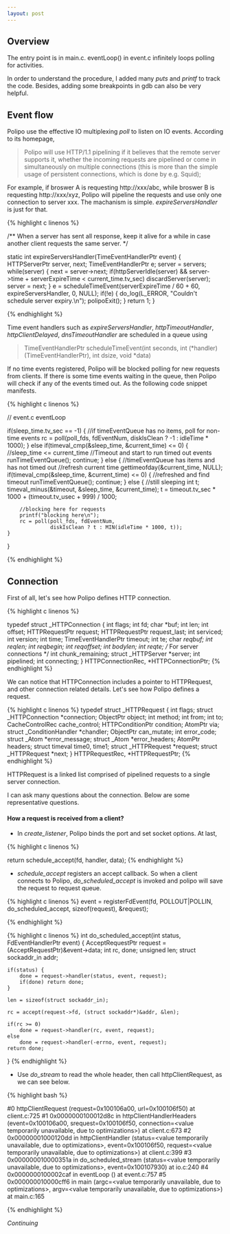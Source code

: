 ```yaml
---
layout: post
---
```


## Overview

The entry point is in main.c. eventLoop() in event.c infinitely loops polling for activities.

In order to understand the procedure, I added many *puts* and *printf* to track the code. Besides, adding some breakpoints in gdb can also be very helpful.


## Event flow

Polipo use the effective IO multiplexing *poll* to listen on IO events. According to its homepage,

> Polipo will use HTTP/1.1 pipelining if it believes that the remote server supports it, whether the incoming requests are pipelined or come in simultaneously on multiple connections (this is more than the simple usage of persistent connections, which is done by e.g. Squid);

For example, if broswer A is requesting http://xxx/abc, while broswer B is requesting http://xxx/xyz, Polipo will pipeline the requests and use only one connection to server xxx. The machanism is simple. *expireServersHandler* is just for that.

{% highlight c linenos %}

/**
When a server has sent all response, keep it alive for a while in case another client requests the same server.
*/

static int
expireServersHandler(TimeEventHandlerPtr event)
{
    HTTPServerPtr server, next;
    TimeEventHandlerPtr e;
    server = servers;
    while(server) {
        next = server->next;
        if(httpServerIdle(server) &&
           server->time + serverExpireTime < current_time.tv_sec)
            discardServer(server);
        server = next;
    }
    e = scheduleTimeEvent(serverExpireTime / 60 + 60, 
                          expireServersHandler, 0, NULL);
    if(!e) {
        do_log(L_ERROR, "Couldn't schedule server expiry.\n");
        polipoExit();
    }
    return 1;
}

{% endhighlight %}


Time event handlers such as *expireServersHandler*, *httpTimeoutHandler*, *httpClientDelayed*, *dnsTimeoutHandler* are scheduled in a queue using

> TimeEventHandlerPtr
> scheduleTimeEvent(int seconds,
>                  int (*handler)(TimeEventHandlerPtr), int dsize, void *data)

If no time events registered, Polipo will be blocked polling for new requests from clients. If there is some time events waiting in the queue, then Polipo will check if any of the events timed out. As the following code snippet manifests.

{% highlight c linenos %}

// event.c eventLoop

if(sleep_time.tv_sec == -1) {
  //if timeEventQueue has no items, poll for non-time events
    rc = poll(poll_fds, fdEventNum, 
              diskIsClean ? -1 : idleTime * 1000);
} else if(timeval_cmp(&sleep_time, &current_time) <= 0) {
  //sleep_time <= current_time
  //Timeout and start to run timed out events
    runTimeEventQueue();
    continue;
} else {
  //timeEventQueue has items and has not timed out
  //refresh current time
    gettimeofday(&current_time, NULL);
    if(timeval_cmp(&sleep_time, &current_time) <= 0) {
	  //refreshed and find timeout
        runTimeEventQueue();
        continue;
    } else {
	  //still sleeping
        int t;
        timeval_minus(&timeout, &sleep_time, &current_time);
        t = timeout.tv_sec * 1000 + (timeout.tv_usec + 999) / 1000;

		//blocking here for requests
		printf("blocking here\n");
        rc = poll(poll_fds, fdEventNum,
                  diskIsClean ? t : MIN(idleTime * 1000, t));
    }
}

{% endhighlight %}

## Connection

First of all, let's see how Polipo defines HTTP connection.

{% highlight c linenos %}

typedef struct _HTTPConnection {
    int flags;
    int fd;
    char *buf;
    int len;
    int offset;
    HTTPRequestPtr request;
    HTTPRequestPtr request_last;
    int serviced;
    int version;
    int time;
    TimeEventHandlerPtr timeout;
    int te;
    char *reqbuf;
    int reqlen;
    int reqbegin;
    int reqoffset;
    int bodylen;
    int reqte;
    /* For server connections */
    int chunk_remaining;
    struct _HTTPServer *server;
    int pipelined;
    int connecting;
} HTTPConnectionRec, *HTTPConnectionPtr;
{% endhighlight %}

We can notice that HTTPConnection includes a pointer to HTTPRequest, and other connection related details. Let's see how Polipo defines a request.

{% highlight c linenos %}
typedef struct _HTTPRequest {
    int flags;
    struct _HTTPConnection *connection;
    ObjectPtr object;
    int method;
    int from;
    int to;
    CacheControlRec cache_control;
    HTTPConditionPtr condition;
    AtomPtr via;
    struct _ConditionHandler *chandler;
    ObjectPtr can_mutate;
    int error_code;
    struct _Atom *error_message;
    struct _Atom *error_headers;
    AtomPtr headers;
    struct timeval time0, time1;
    struct _HTTPRequest *request;
    struct _HTTPRequest *next;
} HTTPRequestRec, *HTTPRequestPtr;
{% endhighlight %}

HTTPRequest is a linked list comprised of pipelined requests to a single server connection.

I can ask many questions about the connection. Below are some representative questions.

#### How a request is received from a client?

*  In *create_listener*, Polipo binds the port and set socket options. At last,

{% highlight c linenos %}

return schedule_accept(fd, handler, data);
{% endhighlight %}

*  *schedule_accept* registers an accept callback. So when a client connects to Polipo, *do_scheduled_accept* is invoked and polipo will save the request to request queue.

{% highlight c linenos %}
  event = registerFdEvent(fd, POLLOUT|POLLIN, 
                            do_scheduled_accept, sizeof(request), &request);

{% endhighlight %}

{% highlight c linenos %}
int
do_scheduled_accept(int status, FdEventHandlerPtr event)
{
    AcceptRequestPtr request = (AcceptRequestPtr)&event->data;
    int rc, done;
    unsigned len;
    struct sockaddr_in addr;

    if(status) {
        done = request->handler(status, event, request);
        if(done) return done;
    }

    len = sizeof(struct sockaddr_in);

    rc = accept(request->fd, (struct sockaddr*)&addr, &len);

    if(rc >= 0)
        done = request->handler(rc, event, request);
    else
        done = request->handler(-errno, event, request);
    return done;
}
{% endhighlight %}

* Use *do_stream* to read the whole header, then call httpClientRequest, as we can see below.

{% highlight bash %}

#0  httpClientRequest (request=0x100106a00, url=0x100106f50) at client.c:725
#1  0x0000000100012d8c in httpClientHandlerHeaders (event=0x100106a00, srequest=0x100106f50, connection=<value temporarily unavailable, due to optimizations>) at client.c:673
#2  0x00000001000120dd in httpClientHandler (status=<value temporarily unavailable, due to optimizations>, event=0x100106f50, request=<value temporarily unavailable, due to optimizations>) at client.c:399
#3  0x000000010000351a in do_scheduled_stream (status=<value temporarily unavailable, due to optimizations>, event=0x100107930) at io.c:240
#4  0x0000000100002caf in eventLoop () at event.c:757
#5  0x000000010000cff6 in main (argc=<value temporarily unavailable, due to optimizations>, argv=<value temporarily unavailable, due to optimizations>) at main.c:165

{% endhighlight %}

*Continuing*
